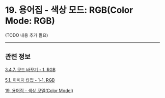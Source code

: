 # 19. 용어집 - 색상 모드: RGB(Color Mode: RGB)

(TODO 내용 추가 필요)

***

## 관련 정보

[3.4.7. 모드 바꾸기 - 1. RGB](./03-04-07-change-the-mode.md#03-04-07-s1)

[5.1. 이미지 타입 - 1-1. RGB](./05-01-image-types.md#05-01-s1-01)

[19. 용어집 - 색상 모델(Color Model)](./19-glossaryx-color_model.md)

